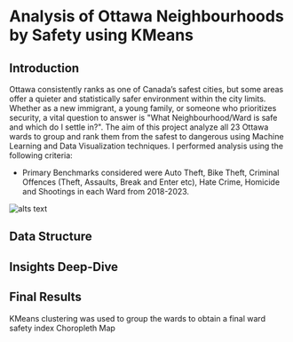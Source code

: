 # Analysis of Ottawa Neighbourhoods by Safety using KMeans


## Introduction
Ottawa consistently ranks as one of Canada’s safest cities, but some areas offer a quieter and statistically safer environment within the city limits. Whether as a new immigrant, a young family, or someone who prioritizes security, a vital question to answer is "What Neighbourhood/Ward is safe and which do I settle in?". The aim of this project analyze all 23 Ottawa wards to group and rank them from the safest to dangerous using Machine Learning and Data Visualization techniques. I performed analysis using the following criteria:
- Primary Benchmarks considered were Auto Theft, Bike Theft, Criminal Offences (Theft, Assaults, Break and Enter etc), Hate Crime, Homicide and Shootings in each Ward from 2018-2023.

![alts text]()

## Data Structure

## Insights Deep-Dive

## Final Results
KMeans clustering was used to group the wards to obtain a final ward safety index Choropleth Map
